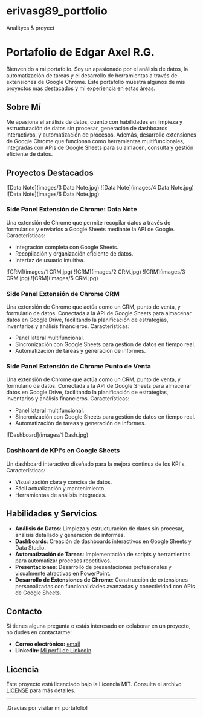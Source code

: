# erivasg89_portfolio

Analitycs & proyect

# Portafolio de Edgar Axel R.G.

Bienvenido a mi portafolio. Soy un apasionado por el análisis de datos, la automatización de tareas y el desarrollo de herramientas a través de extensiones de Google Chrome. Este portafolio muestra algunos de mis proyectos más destacados y mi experiencia en estas áreas.

## Sobre Mí

Me apasiona el análisis de datos, cuento con habilidades en limpieza y estructuración de datos sin procesar, generación de dashboards interactivos, y automatización de procesos. Además, desarrollo extensiones de Google Chrome que funcionan como herramientas multifuncionales, integradas con APIs de Google Sheets para su almacen, consulta y gestión eficiente de datos.

## Proyectos Destacados

![Data Note](images/3 Data Note.jpg)
![Data Note](images/4 Data Note.jpg)
![Data Note](images/6 Data Note.jpg)

### Side Panel Extensión de Chrome: Data Note
Una extensión de Chrome que permite recopilar datos a través de formularios y enviarlos a Google Sheets mediante la API de Google. Características:
- Integración completa con Google Sheets.
- Recopilación y organización eficiente de datos.
- Interfaz de usuario intuitiva.

![CRM](images/1 CRM.jpg)
![CRM](images/2 CRM.jpg)
![CRM](images/3 CRM.jpg)
![CRM](images/5 CRM.jpg)


### Side Panel Extensión de Chrome CRM
Una extensión de Chrome que actúa como un CRM, punto de venta, y formulario de datos. Conectada a la API de Google Sheets para almacenar datos en Google Drive, facilitando la planificación de estrategias, inventarios y análisis financieros. Características:
- Panel lateral multifuncional.
- Sincronización con Google Sheets para gestión de datos en tiempo real.
- Automatización de tareas y generación de informes.

### Side Panel Extensión de Chrome Punto de Venta
Una extensión de Chrome que actúa como un CRM, punto de venta, y formulario de datos. Conectada a la API de Google Sheets para almacenar datos en Google Drive, facilitando la planificación de estrategias, inventarios y análisis financieros. Características:
- Panel lateral multifuncional.
- Sincronización con Google Sheets para gestión de datos en tiempo real.
- Automatización de tareas y generación de informes.

![Dashboard](images/1 Dash.jpg)

### Dashboard de KPI's en Google Sheets
Un dashboard interactivo diseñado para la mejora continua de los KPI's. Características:
- Visualización clara y concisa de datos.
- Fácil actualización y mantenimiento.
- Herramientas de análisis integradas.
## Habilidades y Servicios

- **Análisis de Datos**: Limpieza y estructuración de datos sin procesar, análisis detallado y generación de informes.
- **Dashboards**: Creación de dashboards interactivos en Google Sheets y Data Studio.
- **Automatización de Tareas**: Implementación de scripts y herramientas para automatizar procesos repetitivos.
- **Presentaciones**: Desarrollo de presentaciones profesionales y visualmente atractivas en PowerPoint.
- **Desarrollo de Extensiones de Chrome**: Construcción de extensiones personalizadas con funcionalidades avanzadas y conectividad con APIs de Google Sheets.

## Contacto

Si tienes alguna pregunta o estás interesado en colaborar en un proyecto, no dudes en contactarme:

- **Correo electrónico:** [email](mailto:erivasg89@gmail.com)
- **LinkedIn:** [Mi perfil de LinkedIn](https://www.linkedin.com/in/edgar-axel-rivas-godinez-b22566296)

## Licencia

Este proyecto está licenciado bajo la Licencia MIT. Consulta el archivo [LICENSE](LICENSE) para más detalles.

---

¡Gracias por visitar mi portafolio!
